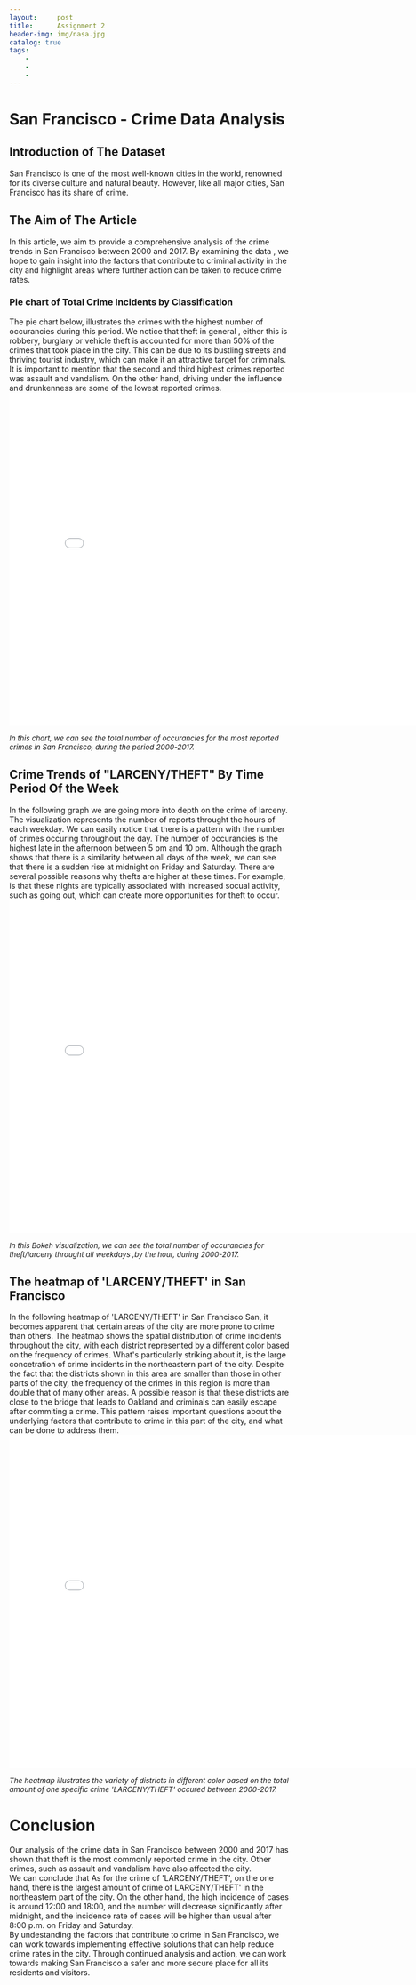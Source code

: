 ```yaml
---
layout:     post
title:      Assignment 2  
header-img: img/nasa.jpg
catalog: true
tags:
    - 
    - 
    - 
---
```

# San Francisco - Crime Data Analysis

## Introduction of The Dataset
San Francisco is one of the most well-known cities in the world, renowned for its diverse culture and natural beauty. However, like all major cities, San Francisco has its share of crime. 

## The Aim of The Article
In this article, we aim to provide a comprehensive analysis of the crime trends in San Francisco between 2000 and 2017. By examining the data , we hope to gain insight into the factors that contribute to criminal activity in the city and highlight areas where further action can be taken to reduce crime rates.

### Pie chart of Total Crime Incidents by Classification
The pie chart below, illustrates the crimes with the highest number of occurancies during this period. We notice that theft in general , either this is robbery, burglary or vehicle theft is accounted for more than 50% of the crimes that took place in the city. This can be due to its bustling streets and thriving tourist industry, which can make it an attractive target for criminals.
It is important to mention that the second and third highest crimes reported was assault and vandalism. On the other hand, driving under the influence and drunkenness are some of the lowest reported crimes.
<embed 
       type="text/html" 
       src="/img/pie chart.html"
       width="800"
       height="600"
       >
  
  <font size=2>*In this chart, we can see the total number of occurancies for the most reported crimes in San Francisco, during the period 2000-2017.*</font>


## Crime Trends of "LARCENY/THEFT" By Time Period Of the Week
In the following graph we are going more into depth on the crime of larceny. The visualization represents the number of reports throught the hours of each weekday.
We can easily notice that there is a pattern with the number of crimes occuring throughout the day. The number of occurancies is the highest late in the afternoon between 5 pm and 10 pm.
Although the graph shows that there is a similarity between all days of the week, we can see that there is a sudden rise at midnight on Friday and Saturday. There are several possible reasons why thefts are higher at these times. For example, is that these nights are typically associated with increased socual activity, such as going out, which can create more opportunities for theft to occur.
<embed 
       type="text/html" 
       src="/img/Crime Trends 168.html"
       width="800"
       height="600"
       >    
  
  <font size=2>*In this Bokeh visualization, we can see the total number of occurancies for theft/larceny throught all weekdays ,by the hour, during 2000-2017.*</font>

 ## The heatmap of 'LARCENY/THEFT' in San Francisco
In the following heatmap of 'LARCENY/THEFT' in San Francisco San, it becomes apparent that certain areas of the city are more prone to crime than others. The heatmap shows the spatial distribution of crime incidents throughout the city, with each district represented by a different color based on the frequency of crimes.
What's particularly striking about it, is the large concetration of crime incidents in the northeastern part of the city. Despite the fact that the districts shown in this area are smaller than those in other parts of the city, the frequency of the crimes in this region is more than double that of many other areas. A possible reason is that these districts are close to the bridge that leads to Oakland and criminals can easily escape after commiting a crime.
This pattern raises important questions about the underlying factors that contribute to crime in this part of the city, and what can be done to address them.
<embed 
       type="text/html" 
       src="/img/map of SF.html"
       width="800"
       height="600"
       >
  
  <font size=2>*The heatmap illustrates the variety of districts in different color based on the total amount of one specific crime 'LARCENY/THEFT' occured between 2000-2017.*</font>

# Conclusion

Our analysis of the crime data in San Francisco between 2000 and 2017 has shown that theft is the most commonly reported crime in the city. Other crimes, such as assault and vandalism have also affected the city.  
We can conclude that As for the crime of 'LARCENY/THEFT', on the one hand, there is the largest amount of crime of LARCENY/THEFT' in the northeastern part of the city. On the other hand, the high incidence of cases is around 12:00 and 18:00, and the number will decrease significantly after midnight, and the incidence rate of cases will be higher than usual after 8:00 p.m. on Friday and Saturday.  
By undestanding the factors that contribute to crime in San Francisco, we can work towards implementing effective solutions that can help reduce crime rates in the city. Through continued analysis and action, we can work towards making San Francisco a safer and more secure place for all its residents and visitors.